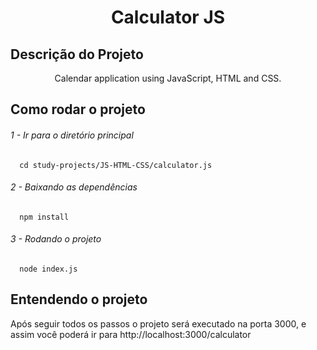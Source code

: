 <h1 align="center">Calculator JS</h1>

## Descrição do Projeto

<p align="center">Calendar application using JavaScript, HTML and CSS.</p>

## Como rodar o projeto

<h6><p>1 - Ir para o diretório principal</p></h6>

```
  cd study-projects/JS-HTML-CSS/calculator.js
```

<h6><p>2 - Baixando as dependências</p></h6>

```
  npm install
```

<h6><p>3 - Rodando o projeto</p></h6>

```
  node index.js
```
## Entendendo o projeto

<p>Após seguir todos os passos o projeto será executado na porta 3000, e assim você poderá ir para http://localhost:3000/calculator</p>